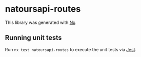 # natoursapi-routes

This library was generated with [Nx](https://nx.dev).

## Running unit tests

Run `nx test natoursapi-routes` to execute the unit tests via [Jest](https://jestjs.io).
